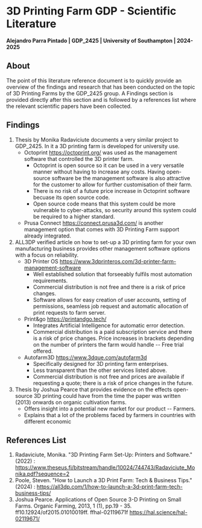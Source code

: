 # 3D Printing Farm GDP - Scientific Literature
**Alejandro Parra Pintado | GDP_2425 | University of Southampton | 2024-2025**

## About
The point of this literature reference document is to quickly provide an overview of the findings and research that has been conducted on the topic of 3D Printing Farms by the GDP_2425 group. A Findings section is provided directly after this section and is followed by a references list where the relevant scientific papers have been collected.

## Findings

1) Thesis by Monika Radaviciute documents a very similar project to GDP_2425. In it a 3D printing farm is developed for university use.
    * Octoprint https://octoprint.org/ was used as the management software that controlled the 3D printer farm.
        * Octoprint is open source so it can be used in a very versatile manner without having to increase any costs. Having open-source software be the management software is also attractive for the customer to allow for further customisation of their farm.
        * There is no risk of a future price increase in Octoprint software becuase its open source code.
        * Open source code means that this system could be more vulnerable to cyber-attacks, so security around this system could be required to a higher standard.
    * Prusa Connect https://connect.prusa3d.com/ is another management option that comes with 3D Printing Farm support already integrated.
2) ALL3DP verified article on how to set-up a 3D printing farm for your own manufacturing business provides other management software options with a focus on reliability.
    * 3D Printer OS https://www.3dprinteros.com/3d-printer-farm-management-software
        * Well established solution that forseeably fulfils most automation requirements.
        * Commercial distribution is not free and there is a risk of price changes.
        * Software allows for easy creation of user accounts, setting of permissions, seamless job request and automatic allocation of print requests to farm server.
    * Print&go https://printandgo.tech/
        * Integrates Artificial Intelligence for automatic error detection.
        * Commercial distribution is a paid subscription service and there is a risk of price changes. Price increases in brackets depending on the number of printers the farm would handle -- Free trial offered.
    * Autofarm3D https://www.3dque.com/autofarm3d
        * Specifically designed for 3D printing farm enterprises.
        * Less transparent than the other services listed above.
        * Commercial distribution is not free and prices are available if requesting a quote; there is a risk of price changes in the future.
3) Thesis by Joshua Pearce that provides evidence on the effects open-source 3D printing could have from the time the paper was written (2013) onwards on organic cultivation farms.
    * Offers insight into a potential new market for our product -- Farmers.
    * Explains that a lot of the problems faced by farmers in countries with different economic 

## References List
1) Radaviciute, Monika. "3D Printing Farm Set-Up: Printers and Software." (2022) : https://www.theseus.fi/bitstream/handle/10024/744743/Radaviciute_Monika.pdf?sequence=2
2) Poole, Steven. "How to Launch a 3D Print Farm: Tech & Business Tips." (2024) : https://all3dp.com/1/how-to-launch-a-3d-print-farm-tech-business-tips/
3) Joshua Pearce. Applications of Open Source 3-D Printing on Small Farms. Organic Farming, 2013, 1
(1), pp.19 - 35. ff10.12924/of2015.01010019ff. ffhal-02119671f https://hal.science/hal-02119671/
